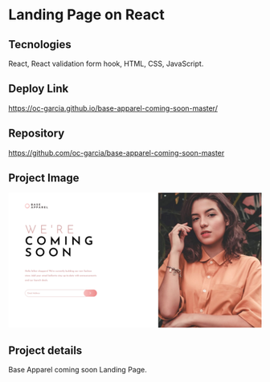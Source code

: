 # Landing Page on React

## Tecnologies 
React, React validation form hook, HTML, CSS, JavaScript.

## Deploy Link
https://oc-garcia.github.io/base-apparel-coming-soon-master/

## Repository
https://github.com/oc-garcia/base-apparel-coming-soon-master

## Project Image
![](./public/Assets/images/Screenshot%20from%202023-01-31%2015-43-56.png#vitrinedev)

## Project details
Base Apparel coming soon Landing Page. 
